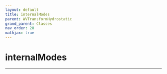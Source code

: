 ```yaml
---
layout: default
title: internalModes
parent: WVTransformHydrostatic
grand_parent: Classes
nav_order: 28
mathjax: true
---
```


#  internalModes




---


